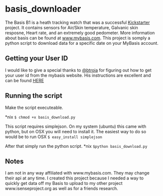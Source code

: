 basis_downloader
================

The Basis B1 is a heath tracking watch that was a successful <a href="www.kickstarter.com">Kickstarter</a> project. It contains sensors for Air/Skin temperature, Galvanic skin resposne, Heart rate, and an extremely good pedometer. More information about basis can be found at www.mybasis.com. This project is somply a python script to download data for a specific date on your MyBasis account.  

<h2>Getting your User ID</h2>
I would like to give a special thanks to <a href="http://www.github.com/btroia">@btroia</a> for figuring out how to get your user id from the mybasis website. His instructions are excellent and can be found <a href="http://www.github.com/btroia/basis-data-export/blob/master/README.md"> HERE </a>

<h2>Running the script</h2>
Make the script executeable. 

*nix ```$ chmod +x basis_download.py```

This script requires simplejson. On my system (ubuntu) this came with python, but on OSX you will need to install it. The easiest way to do so would be to run
OSX ```$ easy_install simplejson```

After that simply run the python script. 
*nix ```$python basis_download.py```

<h2>Notes</h2>
I am not in any way affiliated with www.mybasis.com. They may change their api at any time. I created this project because I needed a way to quickly get data off my Basis to upload to my other project www.isenseproject.org as well as for a friends research. 
